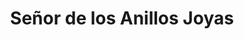 ---
title: "Señor de los Anillos Joyas"
url: /ciudad-del-este/senor-de-los-anillos-joyas/
shop: joyería
---